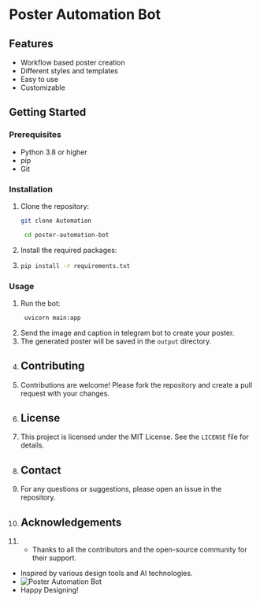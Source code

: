 [//]: # (generate the md file this works as we send a photo and caption in telegram the image is inserted in our template and then caption is also made in our poster i will include the n8n workflow also in this so create a md file which is both applicable for all of these)
# Poster Automation Bot

## Features
- Workflow based poster creation
- Different styles and templates
- Easy to use
- Customizable

## Getting Started
### Prerequisites
- Python 3.8 or higher
- pip
- Git

### Installation
1. Clone the repository:
   ```bash
   git clone Automation

    cd poster-automation-bot
    ```
2. Install the required packages:
3. ```bash
   pip install -r requirements.txt
   ```
### Usage
1. Run the bot:
   ```bash
    uvicorn main:app
   ```
2. Send the image and caption in telegram bot to create your poster.
3. The generated poster will be saved in the `output` directory.
4. ## Contributing
5. Contributions are welcome! Please fork the repository and create a pull request with your changes.
6. ## License
7. This project is licensed under the MIT License. See the `LICENSE` file for details.
8. ## Contact
9. For any questions or suggestions, please open an issue in the repository.
10. ## Acknowledgements
11. - Thanks to all the contributors and the open-source community for their support.
- Inspired by various design tools and AI technologies.
- ![Poster Automation Bot](https://example.com/poster-automation-bot-image.png)
- Happy Designing!
